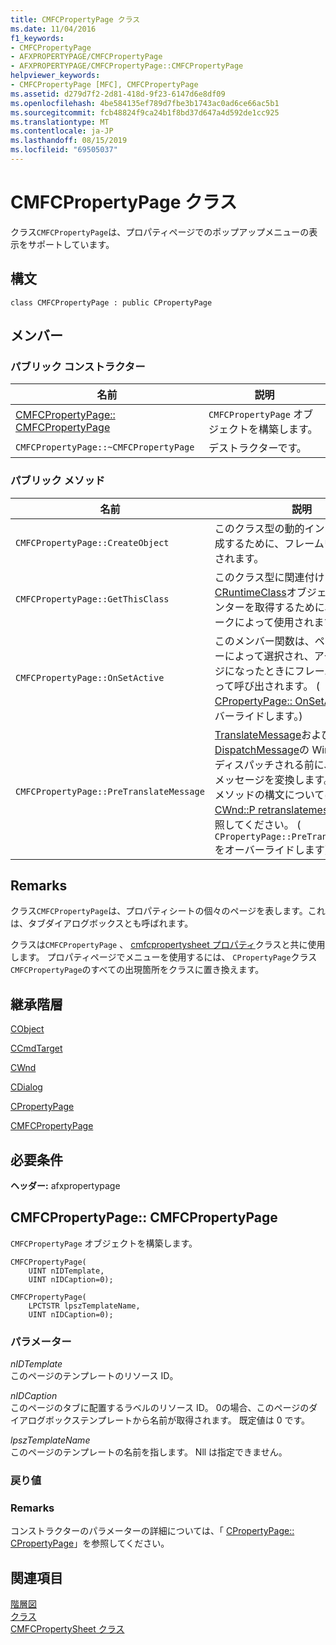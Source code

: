 ```yaml
---
title: CMFCPropertyPage クラス
ms.date: 11/04/2016
f1_keywords:
- CMFCPropertyPage
- AFXPROPERTYPAGE/CMFCPropertyPage
- AFXPROPERTYPAGE/CMFCPropertyPage::CMFCPropertyPage
helpviewer_keywords:
- CMFCPropertyPage [MFC], CMFCPropertyPage
ms.assetid: d279d7f2-2d81-418d-9f23-6147d6e8df09
ms.openlocfilehash: 4be584135ef789d7fbe3b1743ac0ad6ce66ac5b1
ms.sourcegitcommit: fcb48824f9ca24b1f8bd37d647a4d592de1cc925
ms.translationtype: MT
ms.contentlocale: ja-JP
ms.lasthandoff: 08/15/2019
ms.locfileid: "69505037"
---
```

# <a name="cmfcpropertypage-class"></a>CMFCPropertyPage クラス

クラス`CMFCPropertyPage`は、プロパティページでのポップアップメニューの表示をサポートしています。

## <a name="syntax"></a>構文

```
class CMFCPropertyPage : public CPropertyPage
```

## <a name="members"></a>メンバー

### <a name="public-constructors"></a>パブリック コンストラクター

|名前|説明|
|----------|-----------------|
|[CMFCPropertyPage:: CMFCPropertyPage](#cmfcpropertypage)|`CMFCPropertyPage` オブジェクトを構築します。|
|`CMFCPropertyPage::~CMFCPropertyPage`|デストラクターです。|

### <a name="public-methods"></a>パブリック メソッド

|名前|説明|
|----------|-----------------|
|`CMFCPropertyPage::CreateObject`|このクラス型の動的インスタンスを作成するために、フレームワークで使用されます。|
|`CMFCPropertyPage::GetThisClass`|このクラス型に関連付けられている[CRuntimeClass](../../mfc/reference/cruntimeclass-structure.md)オブジェクトへのポインターを取得するために、フレームワークによって使用されます。|
|`CMFCPropertyPage::OnSetActive`|このメンバー関数は、ページがユーザーによって選択され、アクティブページになったときにフレームワークによって呼び出されます。 ( [CPropertyPage:: OnSetActive](../../mfc/reference/cpropertypage-class.md#onsetactive)をオーバーライドします。)|
|`CMFCPropertyPage::PreTranslateMessage`|[TranslateMessage](/windows/win32/api/winuser/nf-winuser-translatemessage)および[DispatchMessage](/windows/win32/api/winuser/nf-winuser-dispatchmessage)の Windows 関数にディスパッチされる前に、ウィンドウメッセージを変換します。 詳細およびメソッドの構文については、「 [CWnd::P retranslatemessage](../../mfc/reference/cwnd-class.md#pretranslatemessage)」を参照してください。 ( `CPropertyPage::PreTranslateMessage`をオーバーライドします)。|

## <a name="remarks"></a>Remarks

クラス`CMFCPropertyPage`は、プロパティシートの個々のページを表します。これは、タブダイアログボックスとも呼ばれます。

クラスは`CMFCPropertyPage` 、 [cmfcpropertysheet プロパティ](../../mfc/reference/cmfcpropertysheet-class.md)クラスと共に使用します。 プロパティページでメニューを使用するには、 `CPropertyPage`クラス`CMFCPropertyPage`のすべての出現箇所をクラスに置き換えます。

## <a name="inheritance-hierarchy"></a>継承階層

[CObject](../../mfc/reference/cobject-class.md)

[CCmdTarget](../../mfc/reference/ccmdtarget-class.md)

[CWnd](../../mfc/reference/cwnd-class.md)

[CDialog](../../mfc/reference/cdialog-class.md)

[CPropertyPage](../../mfc/reference/cpropertypage-class.md)

[CMFCPropertyPage](../../mfc/reference/cmfcpropertypage-class.md)

## <a name="requirements"></a>必要条件

**ヘッダー:** afxpropertypage

##  <a name="cmfcpropertypage"></a>CMFCPropertyPage:: CMFCPropertyPage

`CMFCPropertyPage` オブジェクトを構築します。

```
CMFCPropertyPage(
    UINT nIDTemplate,
    UINT nIDCaption=0);

CMFCPropertyPage(
    LPCTSTR lpszTemplateName,
    UINT nIDCaption=0);
```

### <a name="parameters"></a>パラメーター

*nIDTemplate*<br/>
このページのテンプレートのリソース ID。

*nIDCaption*<br/>
このページのタブに配置するラベルのリソース ID。 0の場合、このページのダイアログボックステンプレートから名前が取得されます。 既定値は 0 です。

*lpszTemplateName*<br/>
このページのテンプレートの名前を指します。 Nll は指定できません。

### <a name="return-value"></a>戻り値

### <a name="remarks"></a>Remarks

コンストラクターのパラメーターの詳細については、「 [CPropertyPage:: CPropertyPage](../../mfc/reference/cpropertypage-class.md#cpropertypage)」を参照してください。

## <a name="see-also"></a>関連項目

[階層図](../../mfc/hierarchy-chart.md)<br/>
[クラス](../../mfc/reference/mfc-classes.md)<br/>
[CMFCPropertySheet クラス](../../mfc/reference/cmfcpropertysheet-class.md)
